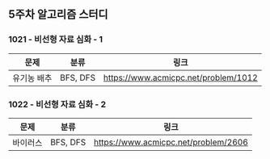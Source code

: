 ## 5주차 알고리즘 스터디  


### 1021 - 비선형 자료 심화 - 1

| 문제     | 분류       | 링크                                   |
|--------|----------|--------------------------------------|
| 유기농 배추 | BFS, DFS | https://www.acmicpc.net/problem/1012 |

### 1022 - 비선형 자료 심화 - 2

| 문제   | 분류       | 링크                                   |
|------|----------|--------------------------------------|
| 바이러스 | BFS, DFS | https://www.acmicpc.net/problem/2606 |
